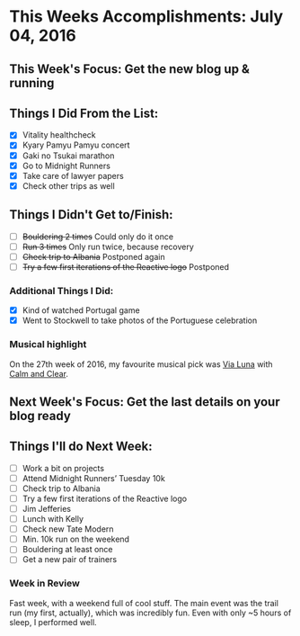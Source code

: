 # This Weeks Accomplishments: July 04, 2016

## This Week's Focus: Get the new blog up & running

## Things I Did From the List:
- [x] Vitality healthcheck
- [x] Kyary Pamyu Pamyu concert
- [x] Gaki no Tsukai marathon
- [x] Go to Midnight Runners
- [x] Take care of lawyer papers
- [x] Check other trips as well

## Things I Didn't Get to/Finish:
- [ ] ~~Bouldering 2 times~~ Could only do it once
- [ ] ~~Run 3 times~~ Only run twice, because recovery
- [ ] ~~Check trip to Albania~~ Postponed again
- [ ] ~~Try a few first iterations of the Reactive logo~~ Postponed

### Additional Things I Did:
- [x] Kind of watched Portugal game
- [x] Went to Stockwell to take photos of the Portuguese celebration

### Musical highlight
On the 27th week of 2016, my favourite musical pick was [Via Luna](https://www.facebook.com/ViaLunaKC/) with [Calm and Clear](https://open.spotify.com/album/4Q5V5w8ssH1dwzYwxdPK7z).

## Next Week's Focus: Get the last details on your blog ready

## Things I'll do Next Week:
- [ ] Work a bit on projects
- [ ] Attend Midnight Runners’ Tuesday 10k
- [ ] Check trip to Albania
- [ ] Try a few first iterations of the Reactive logo
- [ ] Jim Jefferies
- [ ] Lunch with Kelly
- [ ] Check new Tate Modern
- [ ] Min. 10k run on the weekend
- [ ] Bouldering at least once
- [ ] Get a new pair of trainers

### Week in Review
Fast week, with a weekend full of cool stuff. The main event was the trail run (my first, actually), which was incredibly fun. Even with only ~5 hours of sleep, I performed well.
